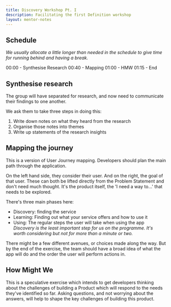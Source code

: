 ```yaml
---
title: Discovery Workshop Pt. I
description: Facilitating the first Definition workshop
layout: mentor-notes
---
```


## Schedule

_We usually allocate a little longer than needed in the schedule to give time for running behind and having a break._

00:00 - Synthesise Research
00:40 - Mapping
01:00 - HMW
01:15 - End

## Synthesise research

The group will have separated for research, and now need to communicate their findings to one another.

We ask them to take three steps in doing this:

1.  Write down notes on what they heard from the research
1.  Organise those notes into themes
1.  Write up statements of the research insights

## Mapping the journey

This is a version of User Journey mapping. Developers should plan the main path through the application.

On the left hand side, they consider their user. And on the right, the goal of that user. These can both be lifted directly from the Problem Statement and don't need much thought. It's the product itself, the 'I need a way to...' that needs to be explored.

There's three main phases here:

- Discovery: finding the service
- Learning: Finding out what your service offers and how to use it
- Using: The regular steps the user will take when using the app
  _Discovery is the least important step for us on the programme. It's worth considering but not for more than a minute or two._

There might be a few different avenues, or choices made along the way. But by the end of the exercise, the team should have a broad idea of what the app will do and the order the user will perform actions in.

## How Might We

This is a speculative exercise which intends to get developers thinking about the challenges of building a Product which will respond to the needs they've identified so far. Asking questions, and not worrying about the answers, will help to shape the key challenges of building this product.
